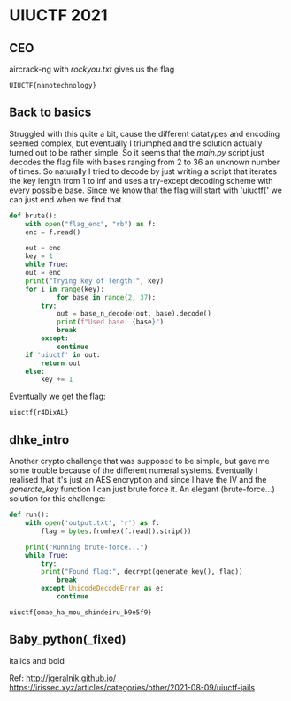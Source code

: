 # UIUCTF 2021

## CEO

aircrack-ng with _rockyou.txt_ gives us the flag

<code>UIUCTF{nanotechnology}</code>

## Back to basics

Struggled with this quite a bit, cause the different datatypes and encoding seemed complex, but eventually I triumphed and the solution actually turned out to be rather simple. So it seems that the _main.py_ script just decodes the flag file with bases ranging from 2 to 36 an unknown number of times. So naturally I tried to decode by just writing a script that iterates the key length from 1 to inf and uses a try-except decoding scheme with every possible base. Since we know that the flag will start with 'uiuctf{' we can just end when we find that.

```python
def brute():
    with open("flag_enc", "rb") as f:
	enc = f.read()

    out = enc
    key = 1
    while True:
	out = enc
	print("Trying key of length:", key)
	for i in range(key):
       	    for base in range(2, 37):
		try:
		    out = base_n_decode(out, base).decode()
		    print(f"Used base: {base}")
		    break
		except:
		    continue
	if 'uiuctf' in out:
	    return out
	else:
	    key += 1
```

Eventually we get the flag:

<code>uiuctf{r4DixAL}</code>

## dhke_intro

Another crypto challenge that was supposed to be simple, but gave me some trouble because of the different numeral systems. Eventually I realised that it's just an AES encryption and since I have the IV and the _generate_key_ function I can just brute force it. An elegant (brute-force...) solution for this challenge:

```python
def run():
    with open('output.txt', 'r') as f:
        flag = bytes.fromhex(f.read().strip())

    print("Running brute-force...")
    while True:
        try:
	    print("Found flag:", decrypt(generate_key(), flag))
            break
        except UnicodeDecodeError as e:
            continue
```
<code>uiuctf{omae_ha_mou_shindeiru_b9e5f9}</code>

## Baby_python(_fixed)
italics and bold

Ref:
http://jgeralnik.github.io/
https://irissec.xyz/articles/categories/other/2021-08-09/uiuctf-jails
